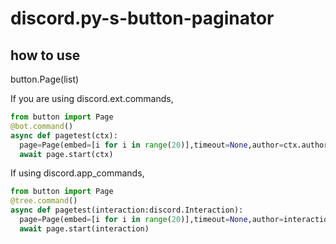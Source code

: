 # discord.py-s-button-paginator
## how to use
button.Page(list)

If you are using discord.ext.commands,
```py
from button import Page
@bot.command()
async def pagetest(ctx):
  page=Page(embed=[i for i in range(20)],timeout=None,author=ctx.author)
  await page.start(ctx)
```
If using discord.app_commands,
```py
from button import Page
@tree.command()
async def pagetest(interaction:discord.Interaction):
  page=Page(embed=[i for i in range(20)],timeout=None,author=interaction.user)
  await page.start(interaction)
```
